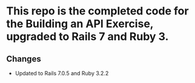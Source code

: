 # This repo is the completed code for the Building an API Exercise, upgraded to Rails 7 and Ruby 3.

## Changes

* Updated to Rails 7.0.5 and Ruby 3.2.2